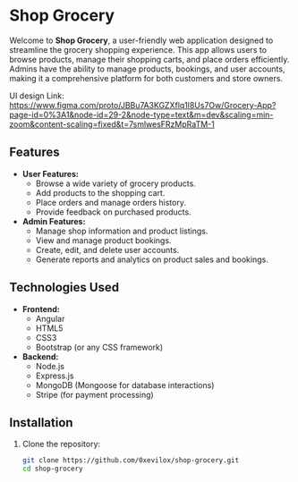 # Shop Grocery

Welcome to **Shop Grocery**, a user-friendly web application designed to streamline the grocery shopping experience. This app allows users to browse products, manage their shopping carts, and place orders efficiently. Admins have the ability to manage products, bookings, and user accounts, making it a comprehensive platform for both customers and store owners.

UI design Link: https://www.figma.com/proto/JBBu7A3KGZXflq1l8Us7Ow/Grocery-App?page-id=0%3A1&node-id=29-2&node-type=text&m=dev&scaling=min-zoom&content-scaling=fixed&t=7smlwesFRzMpRaTM-1

## Features

- **User Features:**
  - Browse a wide variety of grocery products.
  - Add products to the shopping cart.
  - Place orders and manage orders history.
  - Provide feedback on purchased products.
- **Admin Features:**
  - Manage shop information and product listings.
  - View and manage product bookings.
  - Create, edit, and delete user accounts.
  - Generate reports and analytics on product sales and bookings.

## Technologies Used

- **Frontend:**
  - Angular
  - HTML5
  - CSS3
  - Bootstrap (or any CSS framework)
- **Backend:**
  - Node.js
  - Express.js
  - MongoDB (Mongoose for database interactions)
  - Stripe (for payment processing)

## Installation

1. Clone the repository:
   ```bash
   git clone https://github.com/0xevilox/shop-grocery.git
   cd shop-grocery
   ```
